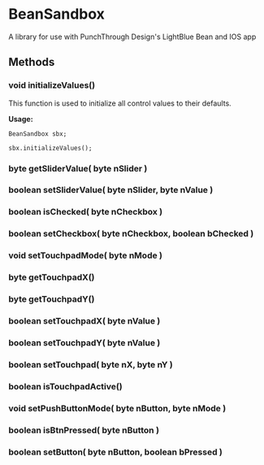 # BeanSandbox
A library for use with PunchThrough Design's LightBlue Bean and IOS app

## Methods

### void initializeValues()

This function is used to initialize all control values to their defaults.

**Usage:** 

    BeanSandbox sbx;

    sbx.initializeValues();

### byte getSliderValue( byte nSlider )

### boolean setSliderValue( byte nSlider, byte nValue )

### boolean isChecked( byte nCheckbox )

### boolean setCheckbox( byte nCheckbox, boolean bChecked )

### void setTouchpadMode( byte nMode )

### byte getTouchpadX()

### byte getTouchpadY()

### boolean setTouchpadX( byte nValue )

### boolean setTouchpadY( byte nValue )

### boolean setTouchpad( byte nX, byte nY )

### boolean isTouchpadActive()

### void setPushButtonMode( byte nButton, byte nMode )

### boolean isBtnPressed( byte nButton )

### boolean setButton( byte nButton, boolean bPressed )
